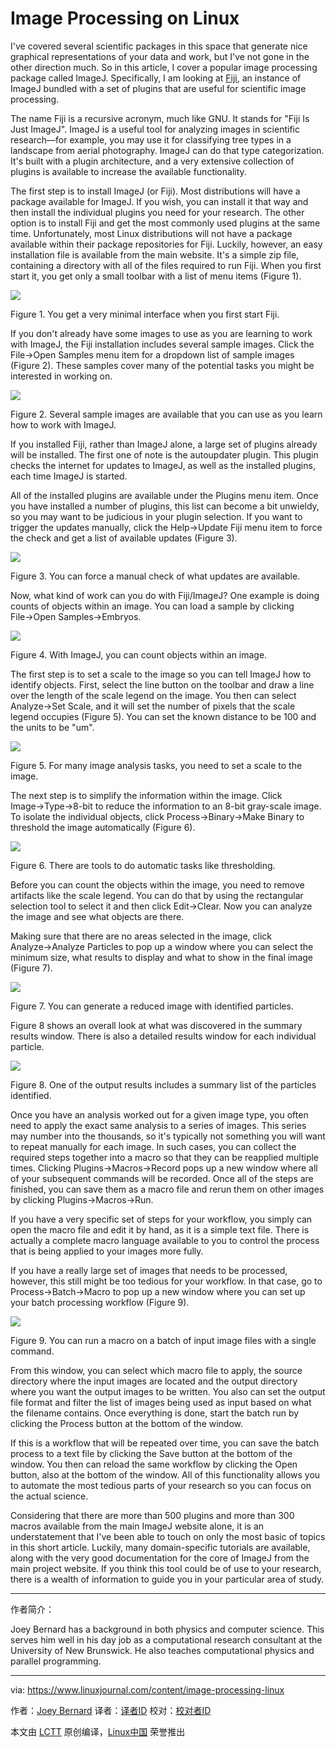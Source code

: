 Image Processing on Linux
============================================================


I've covered several scientific packages in this space that generate nice graphical representations of your data and work, but I've not gone in the other direction much. So in this article, I cover a popular image processing package called ImageJ. Specifically, I am looking at [Fiji][4], an instance of ImageJ bundled with a set of plugins that are useful for scientific image processing.

The name Fiji is a recursive acronym, much like GNU. It stands for "Fiji Is Just ImageJ". ImageJ is a useful tool for analyzing images in scientific research—for example, you may use it for classifying tree types in a landscape from aerial photography. ImageJ can do that type categorization. It's built with a plugin architecture, and a very extensive collection of plugins is available to increase the available functionality.

The first step is to install ImageJ (or Fiji). Most distributions will have a package available for ImageJ. If you wish, you can install it that way and then install the individual plugins you need for your research. The other option is to install Fiji and get the most commonly used plugins at the same time. Unfortunately, most Linux distributions will not have a package available within their package repositories for Fiji. Luckily, however, an easy installation file is available from the main website. It's a simple zip file, containing a directory with all of the files required to run Fiji. When you first start it, you get only a small toolbar with a list of menu items (Figure 1).

![](http://www.linuxjournal.com/files/linuxjournal.com/ufiles/imagecache/large-550px-centered/u1000009/12172fijif1.png)

Figure 1\. You get a very minimal interface when you first start Fiji.

If you don't already have some images to use as you are learning to work with ImageJ, the Fiji installation includes several sample images. Click the File→Open Samples menu item for a dropdown list of sample images (Figure 2). These samples cover many of the potential tasks you might be interested in working on.

![](http://www.linuxjournal.com/files/linuxjournal.com/ufiles/imagecache/large-550px-centered/u1000009/12172fijif2.jpg)

Figure 2\. Several sample images are available that you can use as you learn how to work with ImageJ.

If you installed Fiji, rather than ImageJ alone, a large set of plugins already will be installed. The first one of note is the autoupdater plugin. This plugin checks the internet for updates to ImageJ, as well as the installed plugins, each time ImageJ is started.

All of the installed plugins are available under the Plugins menu item. Once you have installed a number of plugins, this list can become a bit unwieldy, so you may want to be judicious in your plugin selection. If you want to trigger the updates manually, click the Help→Update Fiji menu item to force the check and get a list of available updates (Figure 3).

![](http://www.linuxjournal.com/files/linuxjournal.com/ufiles/imagecache/large-550px-centered/u1000009/12172fijif3.png)

Figure 3\. You can force a manual check of what updates are available.

Now, what kind of work can you do with Fiji/ImageJ? One example is doing counts of objects within an image. You can load a sample by clicking File→Open Samples→Embryos.

![](http://www.linuxjournal.com/files/linuxjournal.com/ufiles/imagecache/large-550px-centered/u1000009/12172fijif4.jpg)

Figure 4\. With ImageJ, you can count objects within an image.

The first step is to set a scale to the image so you can tell ImageJ how to identify objects. First, select the line button on the toolbar and draw a line over the length of the scale legend on the image. You then can select Analyze→Set Scale, and it will set the number of pixels that the scale legend occupies (Figure 5). You can set the known distance to be 100 and the units to be "um".

![](http://www.linuxjournal.com/files/linuxjournal.com/ufiles/imagecache/large-550px-centered/u1000009/12172fijif5.png)

Figure 5\. For many image analysis tasks, you need to set a scale to the image.

The next step is to simplify the information within the image. Click Image→Type→8-bit to reduce the information to an 8-bit gray-scale image. To isolate the individual objects, click Process→Binary→Make Binary to threshold the image automatically (Figure 6).

![](http://www.linuxjournal.com/files/linuxjournal.com/ufiles/imagecache/large-550px-centered/u1000009/12172fijif6.png)

Figure 6\. There are tools to do automatic tasks like thresholding.

Before you can count the objects within the image, you need to remove artifacts like the scale legend. You can do that by using the rectangular selection tool to select it and then click Edit→Clear. Now you can analyze the image and see what objects are there.

Making sure that there are no areas selected in the image, click Analyze→Analyze Particles to pop up a window where you can select the minimum size, what results to display and what to show in the final image (Figure 7).

![](http://www.linuxjournal.com/files/linuxjournal.com/ufiles/imagecache/large-550px-centered/u1000009/12172fijif7.png)

Figure 7\. You can generate a reduced image with identified particles.

Figure 8 shows an overall look at what was discovered in the summary results window. There is also a detailed results window for each individual particle.

![](http://www.linuxjournal.com/files/linuxjournal.com/ufiles/imagecache/large-550px-centered/u1000009/12172fijif8.png)

Figure 8\. One of the output results includes a summary list of the particles identified.

Once you have an analysis worked out for a given image type, you often need to apply the exact same analysis to a series of images. This series may number into the thousands, so it's typically not something you will want to repeat manually for each image. In such cases, you can collect the required steps together into a macro so that they can be reapplied multiple times. Clicking Plugins→Macros→Record pops up a new window where all of your subsequent commands will be recorded. Once all of the steps are finished, you can save them as a macro file and rerun them on other images by clicking Plugins→Macros→Run.

If you have a very specific set of steps for your workflow, you simply can open the macro file and edit it by hand, as it is a simple text file. There is actually a complete macro language available to you to control the process that is being applied to your images more fully.

If you have a really large set of images that needs to be processed, however, this still might be too tedious for your workflow. In that case, go to Process→Batch→Macro to pop up a new window where you can set up your batch processing workflow (Figure 9).

![](http://www.linuxjournal.com/files/linuxjournal.com/ufiles/imagecache/large-550px-centered/u1000009/12172fijif9.png)

Figure 9\. You can run a macro on a batch of input image files with a single command.

From this window, you can select which macro file to apply, the source directory where the input images are located and the output directory where you want the output images to be written. You also can set the output file format and filter the list of images being used as input based on what the filename contains. Once everything is done, start the batch run by clicking the Process button at the bottom of the window.

If this is a workflow that will be repeated over time, you can save the batch process to a text file by clicking the Save button at the bottom of the window. You then can reload the same workflow by clicking the Open button, also at the bottom of the window. All of this functionality allows you to automate the most tedious parts of your research so you can focus on the actual science.

Considering that there are more than 500 plugins and more than 300 macros available from the main ImageJ website alone, it is an understatement that I've been able to touch on only the most basic of topics in this short article. Luckily, many domain-specific tutorials are available, along with the very good documentation for the core of ImageJ from the main project website. If you think this tool could be of use to your research, there is a wealth of information to guide you in your particular area of study.

--------------------------------------------------------------------------------

作者简介：

Joey Bernard has a background in both physics and computer science. This serves him well in his day job as a computational research consultant at the University of New Brunswick. He also teaches computational physics and parallel programming.

--------------------------------

via: https://www.linuxjournal.com/content/image-processing-linux

作者：[Joey Bernard][a]
译者：[译者ID](https://github.com/译者ID)
校对：[校对者ID](https://github.com/校对者ID)

本文由 [LCTT](https://github.com/LCTT/TranslateProject) 原创编译，[Linux中国](https://linux.cn/) 荣誉推出

[a]:https://www.linuxjournal.com/users/joey-bernard
[1]:https://www.linuxjournal.com/tag/science
[2]:https://www.linuxjournal.com/tag/statistics
[3]:https://www.linuxjournal.com/users/joey-bernard
[4]:https://imagej.net/Fiji
